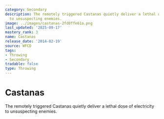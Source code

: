 ```yaml
---
category: Secondary
description: The remotely triggered Castanas quietly deliver a lethal dose of electricity
  to unsuspecting enemies.
image: ../images/castanas-2fd0ffe61a.png
last_updated: '2025-09-17'
mastery_rank: 3
name: Castanas
release_date: '2014-02-19'
source: WFCD
tags:
- Throwing
- Secondary
tradable: false
type: Throwing
---
```


# Castanas

The remotely triggered Castanas quietly deliver a lethal dose of electricity to unsuspecting enemies.


